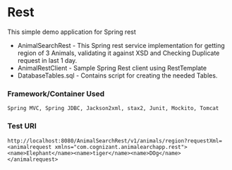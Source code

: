 # Rest
This simple demo application for Spring rest

* AnimalSearchRest - This Spring rest service implementation for getting region of 3 Animals, validating it against XSD and Checking Duplicate request in last 1 day.
* AnimalRestClient - Sample Spring Rest client using RestTemplate
* DatabaseTables.sql - Contains script for creating the needed Tables.

### Framework/Container Used 

    Spring MVC, Spring JDBC, Jackson2xml, stax2, Junit, Mockito, Tomcat

### Test URI 

    http://localhost:8080/AnimalSearchRest/v1/animals/region?requestXml=<animalrequest xmlns="com.cognizant.animalearchapp.rest"><name>Elephant</name><name>tiger</name><name>DOg</name></animalrequest>
